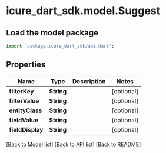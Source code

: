 # icure_dart_sdk.model.Suggest

## Load the model package
```dart
import 'package:icure_dart_sdk/api.dart';
```

## Properties
Name | Type | Description | Notes
------------ | ------------- | ------------- | -------------
**filterKey** | **String** |  | [optional] 
**filterValue** | **String** |  | [optional] 
**entityClass** | **String** |  | [optional] 
**fieldValue** | **String** |  | [optional] 
**fieldDisplay** | **String** |  | [optional] 

[[Back to Model list]](../README.md#documentation-for-models) [[Back to API list]](../README.md#documentation-for-api-endpoints) [[Back to README]](../README.md)


